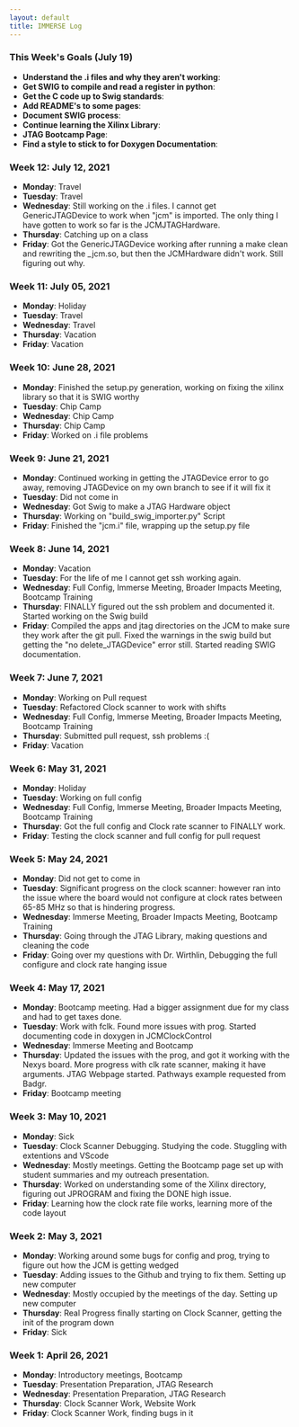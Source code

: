 ```yaml
---
layout: default
title: IMMERSE Log
---
```


### This Week's Goals (July 19)
* **Understand the .i files and why they aren't working**:
* **Get SWIG to compile and read a register in python**:
* **Get the C code up to Swig standards**:
* **Add README's to some pages**:
* **Document SWIG process**:
* **Continue learning the Xilinx Library**:
* **JTAG Bootcamp Page**:
* **Find a style to stick to for Doxygen Documentation**: 

### Week 12: July 12, 2021

* **Monday**: Travel
* **Tuesday**: Travel
* **Wednesday**: Still working on the .i files. I cannot get GenericJTAGDevice to work when "jcm" is imported. The only thing I have gotten to work so far is the JCMJTAGHardware. 
* **Thursday**: Catching up on a class
* **Friday**: Got the GenericJTAGDevice working after running a make clean and rewriting the _jcm.so, but then the JCMHardware didn't work. Still figuring out why.

### Week 11: July 05, 2021

* **Monday**: Holiday
* **Tuesday**: Travel
* **Wednesday**: Travel
* **Thursday**: Vacation
* **Friday**: Vacation

### Week 10: June 28, 2021

* **Monday**: Finished the setup.py generation, working on fixing the xilinx library so that it is SWIG worthy
* **Tuesday**: Chip Camp
* **Wednesday**: Chip Camp
* **Thursday**: Chip Camp
* **Friday**: Worked on .i file problems

### Week 9: June 21, 2021

* **Monday**: Continued working in getting the JTAGDevice error to go away, removing JTAGDevice on my own branch to see if it will fix it
* **Tuesday**: Did not come in
* **Wednesday**: Got Swig to make a JTAG Hardware object
* **Thursday**: Working on "build_swig_importer.py" Script
* **Friday**: Finished the "jcm.i" file, wrapping up the setup.py file

### Week 8: June 14, 2021

* **Monday**: Vacation
* **Tuesday**: For the life of me I cannot get ssh working again.
* **Wednesday**: Full Config, Immerse Meeting, Broader Impacts Meeting, Bootcamp Training
* **Thursday**: FINALLY figured out the ssh problem and documented it. Started working on the Swig build
* **Friday**: Compiled the apps and jtag directories on the JCM to make sure they work after the git pull. Fixed the warnings in the swig build but getting the "no delete_JTAGDevice" error still. Started reading SWIG documentation. 

### Week 7: June 7, 2021

* **Monday**: Working on Pull request
* **Tuesday**: Refactored Clock scanner to work with shifts
* **Wednesday**: Full Config, Immerse Meeting, Broader Impacts Meeting, Bootcamp Training
* **Thursday**: Submitted pull request, ssh problems :(
* **Friday**: Vacation

### Week 6: May 31, 2021

* **Monday**: Holiday
* **Tuesday**: Working on full config 
* **Wednesday**: Full Config, Immerse Meeting, Broader Impacts Meeting, Bootcamp Training
* **Thursday**: Got the full config and Clock rate scanner to FINALLY work. 
* **Friday**: Testing the clock scanner and full config for pull request

### Week 5: May 24, 2021

* **Monday**: Did not get to come in
* **Tuesday**: Significant progress on the clock scanner: however ran into the issue where the board would not configure at clock rates between 65-85 MHz so that is hindering progress.
* **Wednesday**: Immerse Meeting, Broader Impacts Meeting, Bootcamp Training
* **Thursday**: Going through the JTAG Library, making questions and cleaning the code
* **Friday**: Going over my questions with Dr. Wirthlin, Debugging the full configure and clock rate hanging issue


### Week 4: May 17, 2021

* **Monday**: Bootcamp meeting. Had a bigger assignment due for my class and had to get taxes done.
* **Tuesday**: Work with fclk. Found more issues with prog. Started documenting code in doxygen in JCMClockControl
* **Wednesday**: Immerse Meeting and Bootcamp
* **Thursday**: Updated the issues with the prog, and got it working with the Nexys board. More progress with clk rate scanner, making it have arguments. JTAG Webpage started. Pathways example requested from Badgr.
* **Friday**: Bootcamp meeting

### Week 3: May 10, 2021

* **Monday**: Sick
* **Tuesday**: Clock Scanner Debugging. Studying the code. Stuggling with extentions and VScode
* **Wednesday**: Mostly meetings. Getting the Bootcamp page set up with student summaries and my outreach presentation.
* **Thursday**: Worked on understanding some of the Xilinx directory, figuring out JPROGRAM and fixing the DONE high issue.
* **Friday**: Learning how the clock rate file works, learning more of the code layout

### Week 2: May 3, 2021

* **Monday**: Working around some bugs for config and prog, trying to figure out how the JCM is getting wedged
* **Tuesday**: Adding issues to the Github and trying to fix them. Setting up new computer
* **Wednesday**: Mostly occupied by the meetings of the day. Setting up new computer
* **Thursday**: Real Progress finally starting on Clock Scanner, getting the init of the program down
* **Friday**: Sick


### Week 1: April 26, 2021

* **Monday**: Introductory meetings, Bootcamp
* **Tuesday**: Presentation Preparation, JTAG Research
* **Wednesday**: Presentation Preparation, JTAG Research
* **Thursday**: Clock Scanner Work, Website Work
* **Friday**: Clock Scanner Work, finding bugs in it

